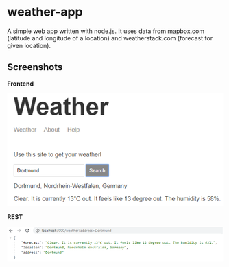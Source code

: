 # weather-app

A simple web app written with node.js. It uses data from mapbox.com (latitude and longitude of a location) and weatherstack.com (forecast for given location).

## Screenshots

**Frontend**

![image](https://github.com/ThomasDroege/weather-app/blob/master/web-server/public/img/screenshot-frontend.PNG) 

**REST**

![image](https://github.com/ThomasDroege/weather-app/blob/master/web-server/public/img/screenshot-REST.png) 
